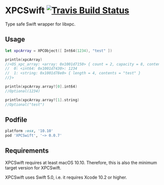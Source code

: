 # XPCSwift [![Travis Build Status](https://img.shields.io/travis/IngmarStein/XPCSwift.svg)](https://travis-ci.org/IngmarStein/XPCSwift)

Type safe Swift wrapper for libxpc.

## Usage

```swift
let xpcArray = XPCObject([ Int64(1234), "test" ])

println(xpcArray)
//<OS_xpc_array: <array: 0x1001d7150> { count = 2, capacity = 8, contents =
//	0: <int64: 0x1001d7430>: 1234
//	1: <string: 0x1001d78e0> { length = 4, contents = "test" }
//}>

println(xpcArray.array?[0].int64)
//Optional(1234)

println(xpcArray.array?[1].string)
//Optional("test")
```

## Podfile

```ruby
platform :osx, '10.10'
pod 'XPCSwift', '~> 0.0.7'
```

## Requirements

XPCSwift requires at least macOS 10.10. Therefore, this is also the minimum target version for XPCSwift.

XPCSwift uses Swift 5.0, i.e. it requires Xcode 10.2 or higher.
